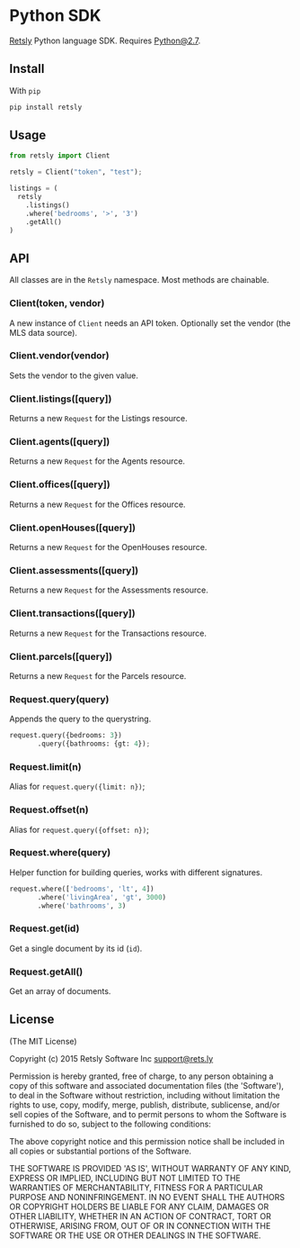 
# Python SDK

[Retsly](https://rets.ly/) Python language SDK. Requires Python@2.7.

## Install

With `pip`
````sh
pip install retsly
````

## Usage

```python
from retsly import Client

retsly = Client("token", "test");

listings = (
  retsly
    .listings()
    .where('bedrooms', '>', '3')
    .getAll()
)
```

## API

All classes are in the `Retsly` namespace. Most methods are chainable.

### Client(token, vendor)

A new instance of `Client` needs an API token. Optionally set the vendor (the MLS data source).

### Client.vendor(vendor)

Sets the vendor to the given value.

### Client.listings([query])

Returns a new `Request` for the Listings resource.

### Client.agents([query])

Returns a new `Request` for the Agents resource.

### Client.offices([query])

Returns a new `Request` for the Offices resource.

### Client.openHouses([query])

Returns a new `Request` for the OpenHouses resource.

### Client.assessments([query])

Returns a new `Request` for the Assessments resource.

### Client.transactions([query])

Returns a new `Request` for the Transactions resource.

### Client.parcels([query])

Returns a new `Request` for the Parcels resource.

### Request.query(query)

Appends the query to the querystring.
```python
request.query({bedrooms: 3})
       .query({bathrooms: {gt: 4});
```

### Request.limit(n)

Alias for `request.query({limit: n})`;

### Request.offset(n)

Alias for `request.query({offset: n})`;

### Request.where(query)

Helper function for building queries, works with different signatures.
```python
request.where(['bedrooms', 'lt', 4])
       .where('livingArea', 'gt', 3000)
       .where('bathrooms', 3)
```

### Request.get(id)

Get a single document by its id (`id`).

### Request.getAll()

Get an array of documents.

## License

(The MIT License)

Copyright (c) 2015 Retsly Software Inc <support@rets.ly>

Permission is hereby granted, free of charge, to any person obtaining a copy of this software and associated documentation files (the 'Software'), to deal in the Software without restriction, including without limitation the rights to use, copy, modify, merge, publish, distribute, sublicense, and/or sell copies of the Software, and to permit persons to whom the Software is furnished to do so, subject to the following conditions:

The above copyright notice and this permission notice shall be included in all copies or substantial portions of the Software.

THE SOFTWARE IS PROVIDED 'AS IS', WITHOUT WARRANTY OF ANY KIND, EXPRESS OR IMPLIED, INCLUDING BUT NOT LIMITED TO THE WARRANTIES OF MERCHANTABILITY, FITNESS FOR A PARTICULAR PURPOSE AND NONINFRINGEMENT. IN NO EVENT SHALL THE AUTHORS OR COPYRIGHT HOLDERS BE LIABLE FOR ANY CLAIM, DAMAGES OR OTHER LIABILITY, WHETHER IN AN ACTION OF CONTRACT, TORT OR OTHERWISE, ARISING FROM, OUT OF OR IN CONNECTION WITH THE SOFTWARE OR THE USE OR OTHER DEALINGS IN THE SOFTWARE.